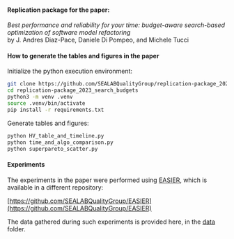 #### Replication package for the paper:

*Best performance and reliability for your time: budget-aware search-based optimization of software model refactoring*\
by J. Andres Diaz-Pace, Daniele Di Pompeo, and Michele Tucci

#### How to generate the tables and figures in the paper
Initialize the python execution environment:
```bash
git clone https://github.com/SEALABQualityGroup/replication-package_2023_search_budgets
cd replication-package_2023_search_budgets
python3 -m venv .venv
source .venv/bin/activate
pip install -r requirements.txt
```

Generate tables and figures:
```bash
python HV_table_and_timeline.py
python time_and_algo_comparison.py
python superpareto_scatter.py
```

#### Experiments

The experiments in the paper were performed using [EASIER](http://sealabtools.di.univaq.it/EASIER/), which is available in a different repository:

[https://github.com/SEALABQualityGroup/EASIER](https://github.com/SEALABQualityGroup/EASIER)

The data gathered during such experiments is provided here, in the [data](data) folder.
